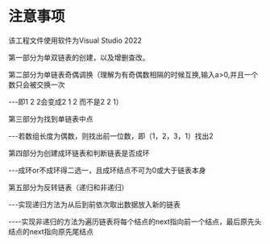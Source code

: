 # 注意事项

该工程文件使用软件为Visual Studio 2022

第一部分为单双链表的创建，以及增删查改。

第二部分为单链表奇偶调换（理解为有奇偶数相隔的时候互换,输入a>0,并且一个数只会被交换一次

---即1  2  2会变成2  1  2 而不是2  2  1）

第三部分为找到单链表中点

---若数组长度为偶数，则找出前一位数，即（1，2，3，1）找出2

第四部分为创建成环链表和判断链表是否成环

---成环or不成环得二选一，且成环结点不可为0或大于链表本身

第五部分为反转链表（递归和非递归）

---实现递归方法为从后到前依次取出数据放入新的链表

----实现非递归的方法为遍历链表将每个结点的next指向前一个结点，最后原先头结点的next指向原先尾结点
